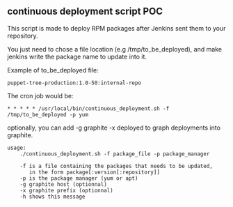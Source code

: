 continuous deployment script POC
--------------------------------

This script is made to deploy RPM packages after Jenkins sent them to your repository.

You just need to chose a file location (e.g /tmp/to_be_deployed), and make jenkins write the package name to update into it.

Example of to_be_deployed file:
```
puppet-tree-production:1.0-50:internal-repo
```

The cron job would be:
```cron
* * * * * /usr/local/bin/continuous_deployment.sh -f /tmp/to_be_deployed -p yum
```

optionally, you can add -g graphite -x deployed to graph deployments into graphite.

```
usage:
    ./continuous_deployment.sh -f package_file -p package_manager

    -f is a file containing the packages that needs to be updated,
       in the form package[:version[:repository]]
    -p is the package manager (yum or apt)
    -g graphite host (optionnal)
    -x graphite prefix (optionnal)
    -h shows this message
```


